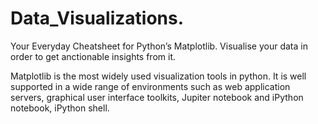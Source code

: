 # Data_Visualizations.

Your Everyday Cheatsheet for Python’s Matplotlib. Visualise your data in order to get anctionable insights from it.

Matplotlib is the most widely used visualization tools in python. It is well supported in a wide range of environments such as web application servers, graphical user interface toolkits, Jupiter notebook and iPython notebook, iPython shell.
